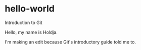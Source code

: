 # hello-world
Introduction to Git

Hello, my name is Holdja.

I'm making an edit because Git's introductory guide told me to.
